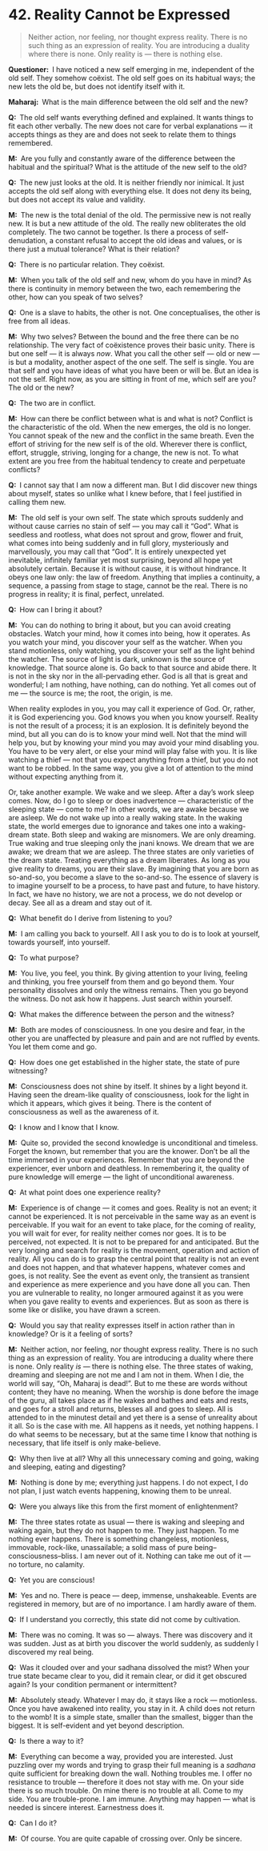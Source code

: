 # 42. Reality Cannot be Expressed

>Neither action, nor feeling, nor thought express reality. There is no such thing as an expression of reality. You are introducing a duality where there is none. Only reality is — there is nothing else.

**Questioner:**&ensp;I have noticed a new self emerging in me, independent of the old self. They somehow coëxist. The old self goes on its habitual ways; the new lets the old be, but does not identify itself with it.

**Maharaj:**&ensp;What is the main difference between the old self and the new?

**Q:**&ensp;The old self wants everything defined and explained. It wants things to fit each other verbally. The new does not care for verbal explanations — it accepts things as they are and does not seek to relate them to things remembered.

**M:**&ensp;Are you fully and constantly aware of the difference between the habitual and the spiritual? What is the attitude of the new self to the old?

**Q:**&ensp;The new just looks at the old. It is neither friendly nor inimical. It just accepts the old self along with everything else. It does not deny its being, but does not accept its value and validity.

**M:**&ensp;The new is the total denial of the old. The permissive new is not really new. It is but a new attitude of the old. The really new obliterates the old completely. The two cannot be together. Is there a process of self-denudation, a constant refusal to accept the old ideas and values, or is there just a mutual tolerance? What is their relation?

**Q:**&ensp;There is no particular relation. They coëxist.

**M:**&ensp;When you talk of the old self and new, whom do you have in mind? As there is continuity in memory between the two, each remembering the other, how can you speak of two selves?

**Q:**&ensp;One is a slave to habits, the other is not. One conceptualises, the other is free from all ideas.

**M:**&ensp;Why two selves? Between the bound and the free there can be no relationship. The very fact of coëxistence proves their basic unity. There is but one self — it is always *now*. What you call the other self — old or new — is but a modality, another aspect of the one self. The self is single. You are that self and you have ideas of what you have been or will be. But an idea is not the self. Right now, as you are sitting in front of me, which self are you? The old or the new?

**Q:**&ensp;The two are in conflict.

**M:**&ensp;How can there be conflict between what is and what is not? Conflict is the characteristic of the old. When the new emerges, the old is no longer. You cannot speak of the new and the conflict in the same breath. Even the effort of striving for the new self is of the old. Wherever there is conflict, effort, struggle, striving, longing for a change, the new is not. To what extent are you free from the habitual tendency to create and perpetuate conflicts?

**Q:**&ensp;I cannot say that I am now a different man. But I did discover new things about myself, states so unlike what I knew before, that I feel justified in calling them new.

**M:**&ensp;The old self is your own self. The state which sprouts suddenly and without cause carries no stain of self — you may call it “God”. What is seedless and rootless, what does not sprout and grow, flower and fruit, what comes into being suddenly and in full glory, mysteriously and marvellously, you may call that “God”. It is entirely unexpected yet inevitable, infinitely familiar yet most surprising, beyond all hope yet absolutely certain. Because it is without cause, it is without hindrance. It obeys one law only: the law of freedom. Anything that implies a continuity, a sequence, a passing from stage to stage, cannot be the real. There is no progress in reality; it is final, perfect, unrelated.

**Q:**&ensp;How can I bring it about?

**M:**&ensp;You can do nothing to bring it about, but you can avoid creating obstacles. Watch your mind, how it comes into being, how it operates. As you watch your mind, you discover your self as the watcher. When you stand motionless, only watching, you discover your self as the light behind the watcher. The source of light is dark, unknown is the source of knowledge. That source alone is. Go back to that source and abide there. It is not in the sky nor in the all-pervading ether. God is all that is great and wonderful; I am nothing, have nothing, can do nothing. Yet all comes out of me — the source is me; the root, the origin, is me. 

When reality explodes in you, you may call it experience of God. Or, rather, it is God experiencing you. God knows you when you know yourself. Reality is not the result of a process; it is an explosion. It is definitely beyond the mind, but all you can do is to know your mind well. Not that the mind will help you, but by knowing your mind you may avoid your mind disabling you. You have to be very alert, or else your mind will play false with you. It is like watching a thief — not that you expect anything from a thief, but you do not want to be robbed. In the same way, you give a lot of attention to the mind without expecting anything from it. 

Or, take another example. We wake and we sleep. After a day’s work sleep comes. Now, do I go to sleep or does inadvertence — characteristic of the sleeping state — come to me? In other words, we are awake because we are asleep. We do not wake up into a really waking state. In the waking state, the world emerges due to ignorance and takes one into a waking-dream state. Both sleep and waking are misnomers. We are only dreaming. True waking and true sleeping only the <span data-tippy-content="The knower, especially of the higher knowledge derived from meditation; “closely related to the knowledge of Brahman”.">jnani</span> knows. We dream that we are awake; we dream that we are asleep. The three states are only varieties of the dream state. Treating everything as a dream liberates. As long as you give reality to dreams, you are their slave. By imagining that you are born as so-and-so, you become a slave to the so-and-so. The essence of slavery is to imagine yourself to be a process, to have past and future, to have history. In fact, we have no history, we are not a process, we do not develop or decay. See all as a dream and stay out of it.

**Q:**&ensp;What benefit do I derive from listening to you?

**M:**&ensp;I am calling you back to yourself. All I ask you to do is to look at yourself, towards yourself, into yourself.

**Q:**&ensp;To what purpose?

**M:**&ensp;You live, you feel, you think. By giving attention to your living, feeling and thinking, you free yourself from them and go beyond them. Your personality dissolves and only the witness remains. Then you go beyond the witness. Do not ask how it happens. Just search within yourself.

**Q:**&ensp;What makes the difference between the person and the witness?

**M:**&ensp;Both are modes of consciousness. In one you desire and fear, in the other you are unaffected by pleasure and pain and are not ruffled by events. You let them come and go.

**Q:**&ensp;How does one get established in the higher state, the state of pure witnessing?

**M:**&ensp;Consciousness does not shine by itself. It shines by a light beyond it. Having seen the dream-like quality of consciousness, look for the light in which it appears, which gives it being. There is the content of consciousness as well as the awareness of it.

**Q:**&ensp;I know and I know that I know.

**M:**&ensp;Quite so, provided the second knowledge is unconditional and timeless. Forget the known, but remember that you are the knower. Don’t be all the time immersed in your experiences. Remember that you are beyond the experiencer, ever unborn and deathless. In remembering it, the quality of pure knowledge will emerge — the light of unconditional awareness.

**Q:**&ensp;At what point does one experience reality?

**M:**&ensp;Experience is of change — it comes and goes. Reality is not an event; it cannot be experienced. It is not perceivable in the same way as an event is perceivable. If you wait for an event to take place, for the coming of reality, you will wait for ever, for reality neither comes nor goes. It is to be perceived, not expected. It is not to be prepared for and anticipated. But the very longing and search for reality is the movement, operation and action of reality. All you can do is to grasp the central point that reality is not an event and does not happen, and that whatever happens, whatever comes and goes, is not reality. See the event as event only, the transient as transient and experience as mere experience and you have done all you can. Then you are vulnerable to reality, no longer armoured against it as you were when you gave reality to events and experiences. But as soon as there is some like or dislike, you have drawn a screen.

**Q:**&ensp;Would you say that reality expresses itself in action rather than in knowledge? Or is it a feeling of sorts?

**M:**&ensp;Neither action, nor feeling, nor thought express reality. There is no such thing as an expression of reality. You are introducing a duality where there is none. 
Only reality *is* — there is nothing else. The three states of waking, dreaming and sleeping are not me and I am not in them. When I die, the world will say, “Oh, Maharaj is dead!”. But to me these are words without content; they have no meaning. When the worship is done before the image of the <span data-tippy-content="Spiritual teacher, preceptor.">guru</span>, all takes place as if he wakes and bathes and eats and rests, and goes for a stroll and returns, blesses all and goes to sleep. All is attended to in the minutest detail and yet there is a sense of unreality about it all. So is the case with me. All happens as it needs, yet nothing happens. I do what seems to be necessary, but at the same time I know that nothing is necessary, that life itself is only make-believe.

**Q:**&ensp;Why then live at all? Why all this unnecessary coming and going, waking and sleeping, eating and digesting?

**M:**&ensp;Nothing is done by me; everything just happens. I do not expect, I do not plan, I just watch events happening, knowing them to be unreal.

**Q:**&ensp;Were you always like this from the first moment of enlightenment?

**M:**&ensp;The three states rotate as usual — there is waking and sleeping and waking again, but they do not happen to me. They just happen. To me nothing ever happens. There is something changeless, motionless, immovable, rock-like, unassailable; a solid mass of pure being–consciousness–bliss. I am never out of it. Nothing can take me out of it — no torture, no calamity.

**Q:**&ensp;Yet you are conscious!

**M:**&ensp;Yes and no. There is peace — deep, immense, unshakeable. Events are registered in memory, but are of no importance. I am hardly aware of them.

**Q:**&ensp;If I understand you correctly, this state did not come by cultivation.

**M:**&ensp;There was no coming. It was so — always. There was discovery and it was sudden. Just as at birth you discover the world suddenly, as suddenly I discovered my real being.

**Q:**&ensp;Was it clouded over and your <span data-tippy-content="The practice which produces success, <em>siddhi</em>.">sadhana</span> dissolved the mist? When your true state became clear to you, did it remain clear, or did it get obscured again? Is your condition permanent or intermittent?

**M:**&ensp;Absolutely steady. Whatever I may do, it stays like a rock — motionless. Once you have awakened into reality, you stay in it. A child does not return to the womb! It is a simple state, smaller than the smallest, bigger than the biggest. It is self-evident and yet beyond description.

**Q:**&ensp;Is there a way to it?

**M:**&ensp;Everything can become a way, provided you are interested. Just puzzling over my words and trying to grasp their full meaning is a *sadhana* quite sufficient for breaking down the wall. Nothing troubles me. I offer no resistance to trouble — therefore it does not stay with me. On your side there is so much trouble. On mine there is no trouble at all. Come to my side. You are trouble-prone. I am immune. Anything may happen — what is needed is sincere interest. Earnestness does it.

**Q:**&ensp;Can I do it?

**M:**&ensp;Of course. You are quite capable of crossing over. Only be sincere.

<script>
export default {
  props: ["slot-key"],
  mounted () {
    tippy("[data-tippy-content]", {allowHTML: true});
  }
}
</script>